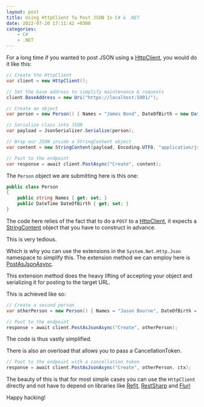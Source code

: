 ```yaml
---
layout: post
title: Using HttpClient To Post JSON In C# & .NET
date: 2022-07-20 17:11:42 +0300
categories:
    - C#
    - .NET
---
```

For a long time if you wanted to post JSON using a [HttpClient](https://docs.microsoft.com/en-us/dotnet/api/system.net.http.httpclient?view=net-6.0), you would do it like this:

```csharp
// Create the HttpClient
var client = new HttpClient();

// Set the base address to simplify maintenance & requests
client.BaseAddress = new Uri("https://localhost:5001/");

// Create an object
var person = new Person() { Names = "James Bond", DateOfBirth = new DateTime(1990, 1, 1) };

// Serialize class into JSON
var payload = JsonSerializer.Serialize(person);

// Wrap our JSON inside a StringContent object
var content = new StringContent(payload, Encoding.UTF8, "application/json")

// Post to the endpoint
var response = await client.PostAsync("Create", content);
```

The `Person` object we are submitting here is this one:

```csharp
public class Person
{
	public string Names { get; set; }
	public DateTime DateOfBirth { get; set; }
}
```

The code here relies of the fact that to do a `POST` to a [HttpClient](https://docs.microsoft.com/en-us/dotnet/api/system.net.http.httpclient?view=net-6.0), it expects a [StringContent](https://docs.microsoft.com/en-us/dotnet/api/system.net.http.stringcontent?view=net-6.0) object that you have to construct in advance.

This is very tedious.

Which is why you can use the extensions in the `System.Net.Http.Json` namespace to simplify this. The extension method we can employ here is [PostAsJsonAsync](https://docs.microsoft.com/en-us/dotnet/api/system.net.http.json.httpclientjsonextensions.postasjsonasync?view=net-6.0).

This extension method does the heavy lifting of accepting your object and serializing it for posting to the target URL.

This is achieved like so:


```csharp
// Create a second person
var otherPerson = new Person() { Names = "Jason Bourne", DateOfBirth = new DateTime(2000, 1, 1) };

// Post to the endpoint
response = await client.PostAsJsonAsync("Create", otherPerson);
```

The code is thus vastly simplified.

There is also an overload that allows you to pass a CancellationToken.

```csharp
// Post to the endpoint with a cancellation token
response = await client.PostAsJsonAsync("Create", otherPerson, ctx);
```

The beauty of this is that for most simple cases you can use the `HttpClient` directly and not have to depend on libraries like [Refit](https://github.com/reactiveui/refit), [RestSharp](https://restsharp.dev/) and [Flurl](https://flurl.dev/)

Happy hacking!